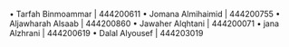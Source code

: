 • Tarfah Binmoammar | 444200611
• Jomana Almihaimid | 444200755
• Aljawharah Alsaab | 444200860
• Jawaher Alqhtani | 444200071 
• jana Alzhrani | 444200619
• Dalal Alyousef | 444203019

